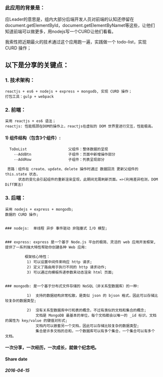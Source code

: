 
### 此应用的背景是：
应Leader的意思是，组内大部分后端开发人员对前端的认知还停留在document.getElementById，document.getElementByNamet等这些，让他们知道前端可以做更多，用nodejs写一个CURD让他们看看。

我索性把近期最火的技术通过这个应用跑一遍，实践做一个 todo-list，实现 CURD 操作；


## 以下是分享的关键点：
### 1.  技术架构：
    reactjs + es6 + nodejs + express + mongodb, 实现 CURD 操作；
    打包工具：gulp + webpack


### 2.  前端：
    采用 reactjs + es6 语法；
    reactjs: 性能瓶颈在DOM的操作上，reactjs在虚拟的 DOM 世界里进行交互，性能极高。

  #### 1)  组件结构（包含3个组件）:
      ToDoList                   父组件：整体数据的呈现
        --AddBtn                 子组件：页面中新增操作部分
        --AddRow                 子组件：列表呈现部分

     思路：组件在 create、update、delete 操作时通过 数据回流 更新父组件的 this.state 状态，
          状态的变化会引起组件的重新渲染呈现，此期间无需刷新页面。=>(利用差异检测，DOM Diff算法)


### 3.  后端：
    采用 nodejs + express + mongodb;
    数据的 CURD 操作;


    ### nodejs:  单线程 异步 事件驱动 非阻塞式 I/O 模型;


    ### express: express 是一个基于 Node.js 平台的极简、灵活的 web 应用开发框架,提供了一系列强大特性帮助你创建各种 Web 应用:

             框架核心特性：
              1) 可以设置中间件来响应 http 请求;
              2) 定义了路由用于执行不同的 http 请求动作;
              3) 可以通过向模板传递参数来动态渲染 html 页面;


    ### mongodb: 是一个基于分布式文件存储的 NoSQL（非关系型数据库）的一种:

              1)  支持的数据结构非常松散，是类似 json 的 bjson 格式，因此可以存储比较复杂的数据类型;

              2)  没有关系型数据库中行和表的概念，不过有类似的文档和集合的概念;
                  文档是 MongoDB 最基本的单位，每个文档都会以唯一的 _id 标识，文档的属性为 key/value 的键值对形式;
                  文档内可以嵌套另一个文档，因此可以存储比较复杂的数据类型;
                  集合是许多文档的总和，一个数据库可以有多个集合，一个集合可以有多个文档。


#### 一次分享，一次经历，一次成长，就做个纪念吧。

#### Share date
##### 2016-04-15
